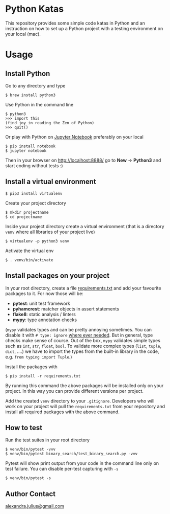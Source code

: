 # Python Katas
This repository provides some simple code katas in Python and an instruction on how to set up a Python project with a testing environment on your local (mac).

# Usage

## Install Python
Go to any directory and type
```
$ brew install python3
```
Use Python in the command line 
```
$ python3 
>>> import this
(find joy in reading the Zen of Python)
>>> quit()
```
Or play with Python on [Jupyter Notebook](https://jupyter.org/install) preferably on your local
```
$ pip install notebook
$ jupyter notebook
```
Then in your browser on [http://localhost:8888/](http://localhost:8888/) go to **New** -> **Python3** and start coding without tests :)

## Install a virtual environment
```
$ pip3 install virtualenv
```
Create your project directory
```
$ mkdir projectname
$ cd projectname
```
Inside your project directory create a virtual environment (that is a directory `venv` where all libraries of your project live)
```
$ virtualenv -p python3 venv
```
Activate the virtual env
```
$ . venv/bin/activate
```

## Install packages on your project
In your root directory, create a file [requirements.txt](https://github.com/alexandrajulius/pythonKatas/blob/master/requirements.txt) and add your favourite packages to it. For now those will be:
* **pytest**: unit test framework
* **pyhamcrest**: matcher objects in assert statements
* **flake8**: static analysis / linters
* **mypy**: type annotation checks 

(`mypy` validates types and can be pretty annoying sometimes. You can disable it with `# type: ignore` [where ever needed](https://github.com/alexandrajulius/python-katas/blob/master/dijkstra/dijkstra.py#L20). But in general, type checks make sense of course. Out of the box, `mypy` validates simple types such as `int`, `str`, `float`, `bool`. To validate more complex types (`list`, `tuple`, `dict`, ....) we have to import the types from the built-in library in the code, e.g. `from typing import Tuple`.)

Install the packages with
```
$ pip install -r requirements.txt
```
By running this command the above packages will be installed only on your project. In this way you can provide different versions per project.

Add the created `venv` directory to your `.gitignore`. Developers who will work on your project will pull the `requirements.txt` from your repository and install all required packages with the above command.

## How to test
Run the test suites in your root directory
```
$ venv/bin/pytest -vvv
$ venv/bin/pytest binary_search/test_binary_search.py -vvv
```
Pytest will show print output from your code in the command line only on test failure. 
You can disable per-test capturing with `-s`
```
$ venv/bin/pytest -s
```

## Author Contact
[alexandra.julius@gmail.com](mailto:alexandra.julius@gmail.com)
